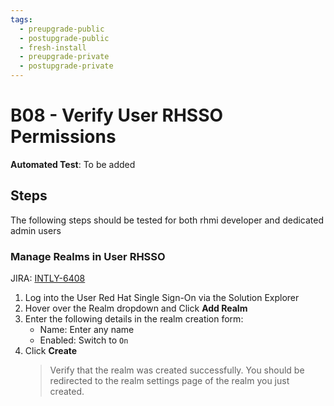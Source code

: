 ```yaml
---
tags:
  - preupgrade-public
  - postupgrade-public
  - fresh-install
  - preupgrade-private
  - postupgrade-private
---
```


# B08 - Verify User RHSSO Permissions

**Automated Test**: To be added

## Steps

The following steps should be tested for both rhmi developer and dedicated admin users

### Manage Realms in User RHSSO

JIRA: [INTLY-6408](https://issues.redhat.com/browse/INTLY-6408)

1. Log into the User Red Hat Single Sign-On via the Solution Explorer
2. Hover over the Realm dropdown and Click **Add Realm**
3. Enter the following details in the realm creation form:
   - Name: Enter any name
   - Enabled: Switch to `On`
4. Click **Create**
   > Verify that the realm was created successfully. You should be redirected to the realm settings page of the realm you just created.
